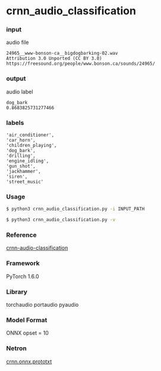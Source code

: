 # crnn_audio_classification

### input

audio file

```
24965__www-bonson-ca__bigdogbarking-02.wav
Attribution 3.0 Unported (CC BY 3.0)
https://freesound.org/people/www.bonson.ca/sounds/24965/
```

### output

audio label

```
dog_bark
0.8683825731277466
```

### labels

```
'air_conditioner',
'car_horn',
'children_playing',
'dog_bark',
'drilling',
'engine_idling',
'gun_shot',
'jackhammer',
'siren',
'street_music'
```

### Usage

```bash
$ python3 crnn_audio_classification.py -i INPUT_PATH
```

```bash
$ python3 crnn_audio_classification.py -v
```

### Reference
[crnn-audio-classification](https://github.com/ksanjeevan/crnn-audio-classification)  

### Framework
PyTorch 1.6.0

### Library
torchaudio
portaudio
pyaudio

### Model Format
ONNX opset = 10

### Netron

[crnn.onnx.prototxt](https://netron.app/?url=https://storage.googleapis.com/ailia-models/crnn/crnn.onnx.prototxt)
